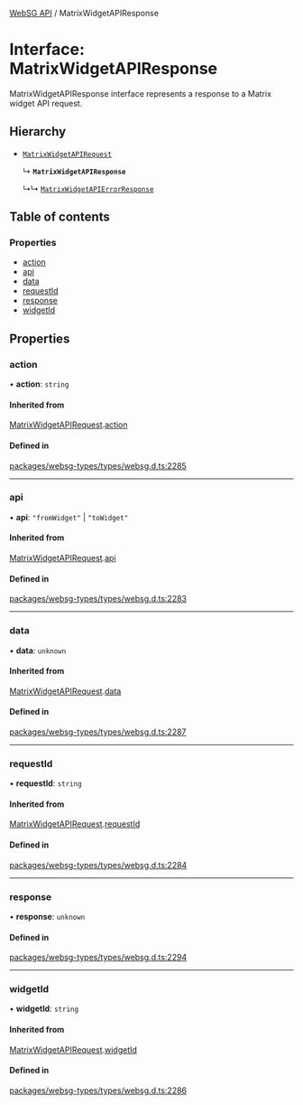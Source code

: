 [WebSG API](../README.md) / MatrixWidgetAPIResponse

# Interface: MatrixWidgetAPIResponse

MatrixWidgetAPIResponse interface represents a response to a Matrix widget API request.

## Hierarchy

- [`MatrixWidgetAPIRequest`](MatrixWidgetAPIRequest.md)

  ↳ **`MatrixWidgetAPIResponse`**

  ↳↳ [`MatrixWidgetAPIErrorResponse`](MatrixWidgetAPIErrorResponse.md)

## Table of contents

### Properties

- [action](MatrixWidgetAPIResponse.md#action)
- [api](MatrixWidgetAPIResponse.md#api)
- [data](MatrixWidgetAPIResponse.md#data)
- [requestId](MatrixWidgetAPIResponse.md#requestid)
- [response](MatrixWidgetAPIResponse.md#response)
- [widgetId](MatrixWidgetAPIResponse.md#widgetid)

## Properties

### action

• **action**: `string`

#### Inherited from

[MatrixWidgetAPIRequest](MatrixWidgetAPIRequest.md).[action](MatrixWidgetAPIRequest.md#action)

#### Defined in

[packages/websg-types/types/websg.d.ts:2285](https://github.com/thirdroom/thirdroom/blob/fe402010/packages/websg-types/types/websg.d.ts#L2285)

___

### api

• **api**: ``"fromWidget"`` \| ``"toWidget"``

#### Inherited from

[MatrixWidgetAPIRequest](MatrixWidgetAPIRequest.md).[api](MatrixWidgetAPIRequest.md#api)

#### Defined in

[packages/websg-types/types/websg.d.ts:2283](https://github.com/thirdroom/thirdroom/blob/fe402010/packages/websg-types/types/websg.d.ts#L2283)

___

### data

• **data**: `unknown`

#### Inherited from

[MatrixWidgetAPIRequest](MatrixWidgetAPIRequest.md).[data](MatrixWidgetAPIRequest.md#data)

#### Defined in

[packages/websg-types/types/websg.d.ts:2287](https://github.com/thirdroom/thirdroom/blob/fe402010/packages/websg-types/types/websg.d.ts#L2287)

___

### requestId

• **requestId**: `string`

#### Inherited from

[MatrixWidgetAPIRequest](MatrixWidgetAPIRequest.md).[requestId](MatrixWidgetAPIRequest.md#requestid)

#### Defined in

[packages/websg-types/types/websg.d.ts:2284](https://github.com/thirdroom/thirdroom/blob/fe402010/packages/websg-types/types/websg.d.ts#L2284)

___

### response

• **response**: `unknown`

#### Defined in

[packages/websg-types/types/websg.d.ts:2294](https://github.com/thirdroom/thirdroom/blob/fe402010/packages/websg-types/types/websg.d.ts#L2294)

___

### widgetId

• **widgetId**: `string`

#### Inherited from

[MatrixWidgetAPIRequest](MatrixWidgetAPIRequest.md).[widgetId](MatrixWidgetAPIRequest.md#widgetid)

#### Defined in

[packages/websg-types/types/websg.d.ts:2286](https://github.com/thirdroom/thirdroom/blob/fe402010/packages/websg-types/types/websg.d.ts#L2286)
